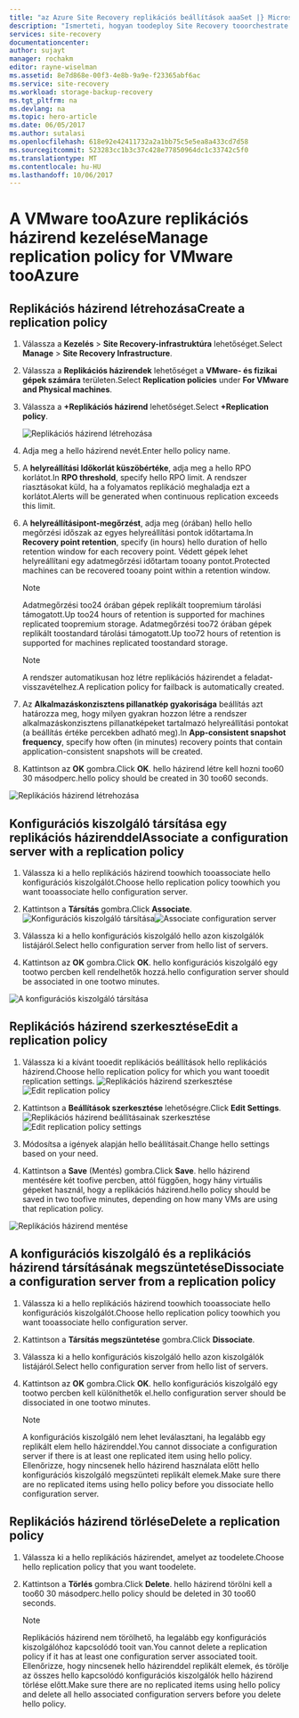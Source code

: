 ```yaml
---
title: "az Azure Site Recovery replikációs beállítások aaaSet |} Microsoft Docs"
description: "Ismerteti, hogyan toodeploy Site Recovery tooorchestrate replikációs, feladatátvételével és helyreállításával Hyper-V virtuális gépek a VMM-felhők tooAzure."
services: site-recovery
documentationcenter: 
author: sujayt
manager: rochakm
editor: rayne-wiselman
ms.assetid: 8e7d868e-00f3-4e8b-9a9e-f23365abf6ac
ms.service: site-recovery
ms.workload: storage-backup-recovery
ms.tgt_pltfrm: na
ms.devlang: na
ms.topic: hero-article
ms.date: 06/05/2017
ms.author: sutalasi
ms.openlocfilehash: 618e92e42411732a2a1bb75c5e5ea8a433cd7d58
ms.sourcegitcommit: 523283cc1b3c37c428e77850964dc1c33742c5f0
ms.translationtype: MT
ms.contentlocale: hu-HU
ms.lasthandoff: 10/06/2017
---
```

# <a name="manage-replication-policy-for-vmware-tooazure"></a><span data-ttu-id="383cf-103">A VMware tooAzure replikációs házirend kezelése</span><span class="sxs-lookup"><span data-stu-id="383cf-103">Manage replication policy for VMware tooAzure</span></span>


## <a name="create-a-replication-policy"></a><span data-ttu-id="383cf-104">Replikációs házirend létrehozása</span><span class="sxs-lookup"><span data-stu-id="383cf-104">Create a replication policy</span></span>

1. <span data-ttu-id="383cf-105">Válassza a **Kezelés** > **Site Recovery-infrastruktúra** lehetőséget.</span><span class="sxs-lookup"><span data-stu-id="383cf-105">Select **Manage** > **Site Recovery Infrastructure**.</span></span>
2. <span data-ttu-id="383cf-106">Válassza a **Replikációs házirendek** lehetőséget a **VMware- és fizikai gépek számára** területen.</span><span class="sxs-lookup"><span data-stu-id="383cf-106">Select **Replication policies** under **For VMware and Physical machines**.</span></span>
3. <span data-ttu-id="383cf-107">Válassza a **+Replikációs házirend** lehetőséget.</span><span class="sxs-lookup"><span data-stu-id="383cf-107">Select **+Replication policy**.</span></span>

    ![Replikációs házirend létrehozása](./media/site-recovery-setup-replication-settings-vmware/createpolicy.png)

4. <span data-ttu-id="383cf-109">Adja meg a hello házirend nevét.</span><span class="sxs-lookup"><span data-stu-id="383cf-109">Enter hello policy name.</span></span>

5. <span data-ttu-id="383cf-110">A **helyreállítási Időkorlát küszöbértéke**, adja meg a hello RPO korlátot.</span><span class="sxs-lookup"><span data-stu-id="383cf-110">In **RPO threshold**, specify hello RPO limit.</span></span> <span data-ttu-id="383cf-111">A rendszer riasztásokat küld, ha a folyamatos replikáció meghaladja ezt a korlátot.</span><span class="sxs-lookup"><span data-stu-id="383cf-111">Alerts will be generated when continuous replication exceeds this limit.</span></span>
6. <span data-ttu-id="383cf-112">A **helyreállításipont-megőrzést**, adja meg (órában) hello hello megőrzési időszak az egyes helyreállítási pontok időtartama.</span><span class="sxs-lookup"><span data-stu-id="383cf-112">In **Recovery point retention**, specify (in hours) hello duration of hello retention window for each recovery point.</span></span> <span data-ttu-id="383cf-113">Védett gépek lehet helyreállítani egy adatmegőrzési időtartam tooany pontot.</span><span class="sxs-lookup"><span data-stu-id="383cf-113">Protected machines can be recovered tooany point within a retention window.</span></span>

    > [!NOTE]
    > <span data-ttu-id="383cf-114">Adatmegőrzési too24 órában gépek replikált toopremium tárolási támogatott.</span><span class="sxs-lookup"><span data-stu-id="383cf-114">Up too24 hours of retention is supported for machines replicated toopremium storage.</span></span> <span data-ttu-id="383cf-115">Adatmegőrzési too72 órában gépek replikált toostandard tárolási támogatott.</span><span class="sxs-lookup"><span data-stu-id="383cf-115">Up too72 hours of retention is supported for machines replicated toostandard storage.</span></span>

    > [!NOTE]
    > <span data-ttu-id="383cf-116">A rendszer automatikusan hoz létre replikációs házirendet a feladat-visszavételhez.</span><span class="sxs-lookup"><span data-stu-id="383cf-116">A replication policy for failback is automatically created.</span></span>

7. <span data-ttu-id="383cf-117">Az **Alkalmazáskonzisztens pillanatkép gyakorisága** beállítás azt határozza meg, hogy milyen gyakran hozzon létre a rendszer alkalmazáskonzisztens pillanatképeket tartalmazó helyreállítási pontokat (a beállítás értéke percekben adható meg).</span><span class="sxs-lookup"><span data-stu-id="383cf-117">In **App-consistent snapshot frequency**, specify how often (in minutes) recovery points that contain application-consistent snapshots will be created.</span></span>

8. <span data-ttu-id="383cf-118">Kattintson az **OK** gombra.</span><span class="sxs-lookup"><span data-stu-id="383cf-118">Click **OK**.</span></span> <span data-ttu-id="383cf-119">hello házirend létre kell hozni too60 30 másodperc.</span><span class="sxs-lookup"><span data-stu-id="383cf-119">hello policy should be created in 30 too60 seconds.</span></span>

![Replikációs házirend létrehozása](./media/site-recovery-setup-replication-settings-vmware/Creating-Policy.png)

## <a name="associate-a-configuration-server-with-a-replication-policy"></a><span data-ttu-id="383cf-121">Konfigurációs kiszolgáló társítása egy replikációs házirenddel</span><span class="sxs-lookup"><span data-stu-id="383cf-121">Associate a configuration server with a replication policy</span></span>
1. <span data-ttu-id="383cf-122">Válassza ki a hello replikációs házirend toowhich tooassociate hello konfigurációs kiszolgálót.</span><span class="sxs-lookup"><span data-stu-id="383cf-122">Choose hello replication policy toowhich you want tooassociate hello configuration server.</span></span>
2. <span data-ttu-id="383cf-123">Kattintson a **Társítás** gombra.</span><span class="sxs-lookup"><span data-stu-id="383cf-123">Click **Associate**.</span></span>
<span data-ttu-id="383cf-124">![Konfigurációs kiszolgáló társítása](./media/site-recovery-setup-replication-settings-vmware/Associate-CS-1.PNG)</span><span class="sxs-lookup"><span data-stu-id="383cf-124">![Associate configuration server](./media/site-recovery-setup-replication-settings-vmware/Associate-CS-1.PNG)</span></span>

3. <span data-ttu-id="383cf-125">Válassza ki a hello konfigurációs kiszolgáló hello azon kiszolgálók listájáról.</span><span class="sxs-lookup"><span data-stu-id="383cf-125">Select hello configuration server from hello list of servers.</span></span>
4. <span data-ttu-id="383cf-126">Kattintson az **OK** gombra.</span><span class="sxs-lookup"><span data-stu-id="383cf-126">Click **OK**.</span></span> <span data-ttu-id="383cf-127">hello konfigurációs kiszolgáló egy tootwo percben kell rendelhetők hozzá.</span><span class="sxs-lookup"><span data-stu-id="383cf-127">hello configuration server should be associated in one tootwo minutes.</span></span>

![A konfigurációs kiszolgáló társítása](./media/site-recovery-setup-replication-settings-vmware/Associate-CS-2.png)

## <a name="edit-a-replication-policy"></a><span data-ttu-id="383cf-129">Replikációs házirend szerkesztése</span><span class="sxs-lookup"><span data-stu-id="383cf-129">Edit a replication policy</span></span>
1. <span data-ttu-id="383cf-130">Válassza ki a kívánt tooedit replikációs beállítások hello replikációs házirend.</span><span class="sxs-lookup"><span data-stu-id="383cf-130">Choose hello replication policy for which you want tooedit replication settings.</span></span>
<span data-ttu-id="383cf-131">![Replikációs házirend szerkesztése](./media/site-recovery-setup-replication-settings-vmware/Select-Policy.png)</span><span class="sxs-lookup"><span data-stu-id="383cf-131">![Edit replication policy](./media/site-recovery-setup-replication-settings-vmware/Select-Policy.png)</span></span>

2. <span data-ttu-id="383cf-132">Kattintson a **Beállítások szerkesztése** lehetőségre.</span><span class="sxs-lookup"><span data-stu-id="383cf-132">Click **Edit Settings**.</span></span>
<span data-ttu-id="383cf-133">![Replikációs házirend beállításainak szerkesztése](./media/site-recovery-setup-replication-settings-vmware/Edit-Policy.png)</span><span class="sxs-lookup"><span data-stu-id="383cf-133">![Edit replication policy settings](./media/site-recovery-setup-replication-settings-vmware/Edit-Policy.png)</span></span>

3. <span data-ttu-id="383cf-134">Módosítsa a igények alapján hello beállításait.</span><span class="sxs-lookup"><span data-stu-id="383cf-134">Change hello settings based on your need.</span></span>
4. <span data-ttu-id="383cf-135">Kattintson a **Save** (Mentés) gombra.</span><span class="sxs-lookup"><span data-stu-id="383cf-135">Click **Save**.</span></span> <span data-ttu-id="383cf-136">hello házirend mentésére két toofive percben, attól függően, hogy hány virtuális gépeket használ, hogy a replikációs házirend.</span><span class="sxs-lookup"><span data-stu-id="383cf-136">hello policy should be saved in two toofive minutes, depending on how many VMs are using that replication policy.</span></span>

![Replikációs házirend mentése](./media/site-recovery-setup-replication-settings-vmware/Save-Policy.png)

## <a name="dissociate-a-configuration-server-from-a-replication-policy"></a><span data-ttu-id="383cf-138">A konfigurációs kiszolgáló és a replikációs házirend társításának megszüntetése</span><span class="sxs-lookup"><span data-stu-id="383cf-138">Dissociate a configuration server from a replication policy</span></span>
1. <span data-ttu-id="383cf-139">Válassza ki a hello replikációs házirend toowhich tooassociate hello konfigurációs kiszolgálót.</span><span class="sxs-lookup"><span data-stu-id="383cf-139">Choose hello replication policy toowhich you want tooassociate hello configuration server.</span></span>
2. <span data-ttu-id="383cf-140">Kattintson a **Társítás megszüntetése** gombra.</span><span class="sxs-lookup"><span data-stu-id="383cf-140">Click **Dissociate**.</span></span>
3. <span data-ttu-id="383cf-141">Válassza ki a hello konfigurációs kiszolgáló hello azon kiszolgálók listájáról.</span><span class="sxs-lookup"><span data-stu-id="383cf-141">Select hello configuration server from hello list of servers.</span></span>
4. <span data-ttu-id="383cf-142">Kattintson az **OK** gombra.</span><span class="sxs-lookup"><span data-stu-id="383cf-142">Click **OK**.</span></span> <span data-ttu-id="383cf-143">hello konfigurációs kiszolgáló egy tootwo percben kell különíthetők el.</span><span class="sxs-lookup"><span data-stu-id="383cf-143">hello configuration server should be dissociated in one tootwo minutes.</span></span>

    > [!NOTE]
    > <span data-ttu-id="383cf-144">A konfigurációs kiszolgáló nem lehet leválasztani, ha legalább egy replikált elem hello házirenddel.</span><span class="sxs-lookup"><span data-stu-id="383cf-144">You cannot dissociate a configuration server if there is at least one replicated item using hello policy.</span></span> <span data-ttu-id="383cf-145">Ellenőrizze, hogy nincsenek hello házirend használata előtt hello konfigurációs kiszolgáló megszünteti replikált elemek.</span><span class="sxs-lookup"><span data-stu-id="383cf-145">Make sure there are no replicated items using hello policy before you dissociate hello configuration server.</span></span>

## <a name="delete-a-replication-policy"></a><span data-ttu-id="383cf-146">Replikációs házirend törlése</span><span class="sxs-lookup"><span data-stu-id="383cf-146">Delete a replication policy</span></span>

1. <span data-ttu-id="383cf-147">Válassza ki a hello replikációs házirendet, amelyet az toodelete.</span><span class="sxs-lookup"><span data-stu-id="383cf-147">Choose hello replication policy that you want toodelete.</span></span>
2. <span data-ttu-id="383cf-148">Kattintson a **Törlés** gombra.</span><span class="sxs-lookup"><span data-stu-id="383cf-148">Click **Delete**.</span></span> <span data-ttu-id="383cf-149">hello házirend törölni kell a too60 30 másodperc.</span><span class="sxs-lookup"><span data-stu-id="383cf-149">hello policy should be deleted in 30 too60 seconds.</span></span>

    > [!NOTE]
    > <span data-ttu-id="383cf-150">Replikációs házirend nem törölhető, ha legalább egy konfigurációs kiszolgálóhoz kapcsolódó tooit van.</span><span class="sxs-lookup"><span data-stu-id="383cf-150">You cannot delete a replication policy if it has at least one configuration server associated tooit.</span></span> <span data-ttu-id="383cf-151">Ellenőrizze, hogy nincsenek hello házirenddel replikált elemek, és törölje az összes hello kapcsolódó konfigurációs kiszolgálók hello házirend törlése előtt.</span><span class="sxs-lookup"><span data-stu-id="383cf-151">Make sure there are no replicated items using hello policy and delete all hello associated configuration servers before you delete hello policy.</span></span>
